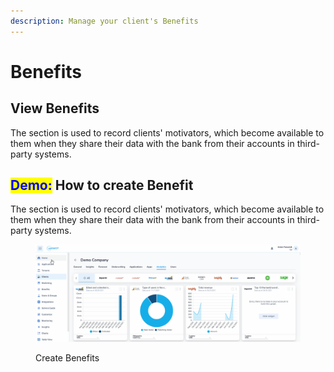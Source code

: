 ```yaml
---
description: Manage your client's Benefits
---
```


# Benefits

## View Benefits

The section is used to record clients' motivators, which become available to them when they share their data with the bank from their accounts in third-party systems.

## <mark style="color:blue;">Demo:</mark> How to create Benefit

The section is used to record clients' motivators, which become available to them when they share their data with the bank from their accounts in third-party systems.

<figure><img src="../../.gitbook/assets/Animation.gif" alt=""><figcaption><p>Create Benefits</p></figcaption></figure>
